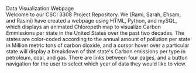 Data Visualization Webpage  
Welcome to our CSCI 3308 Project Repository.  We (Rami, Sarah, Ehsam, and Rasmi) have created a webpage using HTML, Python,   and mySQL, which displays an animated Chloropeth map to visualize Carbon Emmissions per state in the United States over the past two decades.  The states are color-coded according to the annual amount of pollution per state in Million metric tons of carbon dioxide, and a cursor hover over a particular state will display a breakdown of that state's Carbon emissions per type in petroleum, coal, and gas.  There are links between four pages, and a button navigation for the user to select which year   of data they would like to view.
